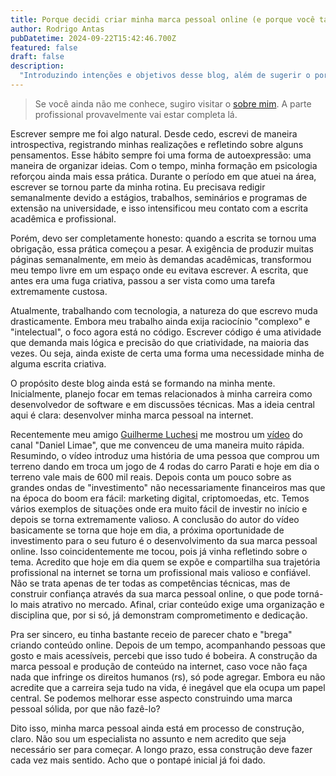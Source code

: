 ```yaml
---
title: Porque decidi criar minha marca pessoal online (e porque você também deveria)
author: Rodrigo Antas
pubDatetime: 2024-09-22T15:42:46.700Z
featured: false
draft: false
description:
  "Introduzindo intenções e objetivos desse blog, além de sugerir o por quê talvez voce deve fazer o mesmo."
---
```


> Se você ainda não me conhece, sugiro visitar o [sobre mim](https://rodrigoantas.com/about). A parte profissional provavelmente vai estar completa lá.

Escrever sempre me foi algo natural. Desde cedo, escrevi de maneira introspectiva, registrando minhas realizações e refletindo sobre alguns pensamentos. Esse hábito sempre foi uma forma de autoexpressão: uma maneira de organizar ideias. Com o tempo, minha formação em psicologia reforçou ainda mais essa prática. Durante o período em que atuei na área, escrever se tornou parte da minha rotina. Eu precisava redigir semanalmente devido a estágios, trabalhos, seminários e programas de extensão na universidade, e isso intensificou meu contato com a escrita acadêmica e profissional.

Porém, devo ser completamente honesto: quando a escrita se tornou uma obrigação, essa prática começou a pesar. A exigência de produzir muitas páginas semanalmente, em meio às demandas acadêmicas, transformou meu tempo livre em um espaço onde eu evitava escrever. A escrita, que antes era uma fuga criativa, passou a ser vista como uma tarefa extremamente custosa.

Atualmente, trabalhando com tecnologia, a natureza do que escrevo muda drasticamente. Embora meu trabalho ainda exija raciocínio "complexo" e "intelectual", o foco agora está no código. Escrever código é uma atividade que demanda mais lógica e precisão do que criatividade, na maioria das vezes. Ou seja, ainda existe de certa uma forma uma necessidade minha de alguma escrita criativa.

O propósito deste blog ainda está se formando na minha mente. Inicialmente, planejo focar em temas relacionados à minha carreira como desenvolvedor de software e em discussões técnicas. Mas a ideia central aqui é clara: desenvolver minha marca pessoal na internet.

Recentemente meu amigo [Guilherme Luchesi](https://www.luchesigui.com/) me mostrou um [vídeo](https://www.youtube.com/watch?v=zcCKlpZub08) do canal "Daniel Limae", que me convenceu de uma maneira muito rápida. Resumindo, o vídeo introduz uma história de uma pessoa que comprou um terreno dando em troca um jogo de 4 rodas do carro Parati e hoje em dia o terreno vale mais de 600 mil reais. Depois conta um pouco sobre as grandes ondas de "investimento" não necessariamente financeiros mas que na época do boom era fácil: marketing digital, criptomoedas, etc. Temos vários exemplos de situações onde era muito fácil de investir no início e depois se torna extremamente valioso. A conclusão do autor do vídeo basicamente se torna que hoje em dia, a próxima oportunidade de investimento para o seu futuro é o desenvolvimento da sua marca pessoal online. Isso coincidentemente me tocou, pois já vinha refletindo sobre o tema. Acredito que hoje em dia quem se expõe e compartilha sua trajetória profissional na internet se torna um profissional mais valioso e confiável. Não se trata apenas de ter todas as competências técnicas, mas de construir confiança através da sua marca pessoal online, o que pode torná-lo mais atrativo no mercado. Afinal, criar conteúdo exige uma organização e disciplina que, por si só, já demonstram comprometimento e dedicação.

Pra ser sincero, eu tinha bastante receio de parecer chato e "brega" criando conteúdo online. Depois de um tempo, acompanhando pessoas que gosto e mais acessíveis, percebi que isso tudo é bobeira. A construção da marca pessoal e produção de conteúdo na internet, caso voce não faça nada que infringe os direitos humanos (rs), só pode agregar. Embora eu não acredite que a carreira seja tudo na vida, é inegável que ela ocupa um papel central. Se podemos melhorar esse aspecto construindo uma marca pessoal sólida, por que não fazê-lo?

Dito isso, minha marca pessoal ainda está em processo de construção, claro. Não sou um especialista no assunto e nem acredito que seja necessário ser para começar. A longo prazo, essa construção deve fazer cada vez mais sentido. Acho que o pontapé inicial já foi dado.

